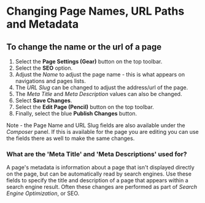 # Changing Page Names, URL Paths and Metadata

## To change the name or the url of a page

1. Select the **Page Settings \(Gear\)** button on the top toolbar. 
2. Select the **SEO** option.
3. Adjust the _Name_ to adjust the page name - this is what appears on navigations and pages lists.
4. The _URL Slug_ can be changed to adjust the address/url of the page.
5. The _Meta Title_ and _Meta Description_ values can also be changed.
6. Select **Save Changes**.
7. Select the **Edit Page \(Pencil\)** button on the top toolbar.
8. Finally, select the blue **Publish Changes** button.

Note - the Page Name and URL Slug fields are also available under the _Composer_ panel. If this is available for the page you are editing you can use the fields there as well to make the same changes.

### What are the 'Meta Title' and 'Meta Descriptions' used for?

A page's metadata is information about a page that isn't displayed directly on the page, but can be automatically read by search engines. Use these fields to specify the title and description of a page that appears within a search engine result. Often these changes are performed as part of _Search Engine Optimization_, or SEO.

